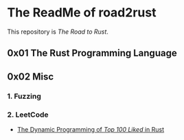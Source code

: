 # The ReadMe of road2rust

This repository is *The Road to Rust*.

## 0x01 The Rust Programming Language

## 0x02 Misc

### 1. Fuzzing

### 2. LeetCode

- [The Dynamic Programming of *Top 100 Liked* in Rust](https://github.com/harvey-lau/road2rust/blob/main/1-src/misc/leetcode/top-100-liked/dynamic-programming.md)

